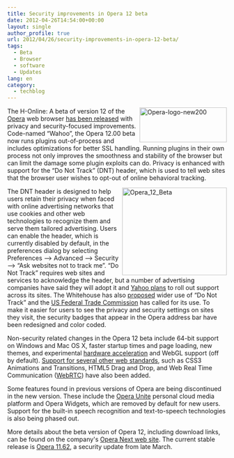 ```yaml
---
title: Security improvements in Opera 12 beta
date: 2012-04-26T14:54:00+00:00
layout: single
author_profile: true
url: 2012/04/26/security-improvements-in-opera-12-beta/
tags:
  - Beta
  - Browser
  - software
  - Updates
lang: en
category: 
  - techblog
---
```

[<img title="Opera-logo-new200" border="0" alt="Opera-logo-new200" align="right" src="http://lh5.ggpht.com/-6EgW5wDrBbQ/T5lan-N0FwI/AAAAAAAAFs0/OPlbgalNfKQ/Opera-logo-new200_thumb%25255B1%25255D.png?imgmax=800" width="200" height="80" />](http://lh3.ggpht.com/-tU7UCFSAfzA/T5lal7r-8BI/AAAAAAAAFss/7FP6rXSB0SU/s1600-h/Opera-logo-new200%25255B3%25255D.png)The H-Online: A beta of version 12 of the [Opera](http://www.opera.com/) web browser [has been released](http://my.opera.com/desktopteam/blog/2012/04/26/opera-12-beta) with privacy and security-focused improvements. Code-named “Wahoo”, the Opera 12.00 beta now runs plugins out-of-process and includes optimizations for better SSL handling. Running plugins in their own process not only improves the smoothness and stability of the browser but can limit the damage some plugin exploits can do. Privacy is enhanced with support for the “Do Not Track” (DNT) header, which is used to tell web sites that the browser user wishes to opt-out of online behavioral tracking. 

[<img title="Opera_12_Beta" border="0" alt="Opera_12_Beta" align="right" src="http://lh5.ggpht.com/-LPFKurMRkSs/T5latRBOLMI/AAAAAAAAFtE/xVc21pJkXSw/Opera_12_Beta_thumb%25255B1%25255D.jpg?imgmax=800" width="240" height="201" />](http://lh3.ggpht.com/-JM_yOSk7t98/T5laqmYvNLI/AAAAAAAAFs8/2q-xeVNW6v0/s1600-h/Opera_12_Beta%25255B1%25255D.jpg)The DNT header is designed to help users retain their privacy when faced with online advertising networks that use cookies and other web technologies to recognize them and serve them tailored advertising. Users can enable the header, which is currently disabled by default, in the preferences dialog by selecting Preferences –> Advanced –> Security –> “Ask websites not to track me”. “Do Not Track” requires web sites and services to acknowledge the header, but a number of advertising companies have said they will adopt it and [Yahoo plans](http://www.h-online.com/news/item/Yahoo-plans-to-roll-out-site-wide-Do-Not-Track-feature-1498193.html) to roll out support across its sites. The Whitehouse has also [proposed](http://www.h-online.com/news/item/Whitehouse-proposes-Consumer-Privacy-Bill-with-Do-Not-Track-1441881.html) wider use of “Do Not Track” and the [US Federal Trade Commission](http://www.h-online.com/news/item/FTC-report-calls-for-privacy-by-design-1484376.html) has called for its use. To make it easier for users to see the privacy and security settings on sites they visit, the security badges that appear in the Opera address bar have been redesigned and color coded. 

Non-security related changes in the Opera 12 beta include 64-bit support on Windows and Mac OS X, faster startup times and page loading, new themes, and experimental [hardware acceleration](http://my.opera.com/desktopteam/blog/2012/04/20/update-on-hardware-acceleration-in-opera-12) and WebGL support (off by default). [Support for several other web standards](http://www.opera.com/docs/specs/presto2.10/), such as CSS3 Animations and Transitions, HTML5 Drag and Drop, and Web Real Time Communication ([WebRTC](http://www.webrtc.org/)) have also been added. 

Some features found in previous versions of Opera are being discontinued in the new version. These include the [Opera Unite](http://unite.opera.com/applications/) personal cloud media platform and Opera Widgets, which are removed by default for new users. Support for the built-in speech recognition and text-to-speech technologies is also being phased out. 

More details about the beta version of Opera 12, including download links, can be found on the company's [Opera Next web site](http://www.opera.com/browser/next/). The current stable release is [Opera 11.62](http://www.h-online.com/news/item/Opera-11-62-closes-security-holes-1485067.html), a security update from late March.